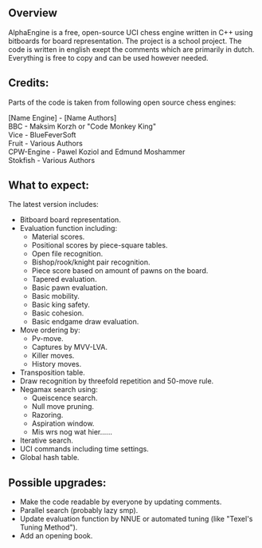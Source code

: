 ## Overview
AlphaEngine is a free, open-source UCI chess engine written in C++ using bitboards for board representation. The project is a school project. The code is written in english exept the comments which are primarily in dutch. Everything is free to copy and can be used however needed.

## Credits:
Parts of the code is taken from following open source chess engines:  

[Name Engine] - [Name Authors]  
BBC           - Maksim Korzh or "Code Monkey King"  
Vice          - BlueFeverSoft  
Fruit         - Various Authors  
CPW-Engine    - Pawel Koziol and Edmund Moshammer  
Stokfish      - Various Authors  

## What to expect:
The latest version includes:
* Bitboard board representation.
* Evaluation function including:
  * Material scores.
  * Positional scores by piece-square tables.
  * Open file recognition.
  * Bishop/rook/knight pair recognition.
  * Piece score based on amount of pawns on the board.
  * Tapered evaluation.
  * Basic pawn evaluation.
  * Basic mobility.
  * Basic king safety.
  * Basic cohesion.
  * Basic endgame draw evaluation.
* Move ordering by:
  * Pv-move.
  * Captures by MVV-LVA.
  * Killer moves.
  * History moves.
* Transposition table.
* Draw recognition by threefold repetition and 50-move rule. 
* Negamax search using:
  * Queiscence search.
  * Null move pruning.
  * Razoring.
  * Aspiration window.
  * Mis wrs nog wat hier......
* Iterative search.
* UCI commands including time settings.
* Global hash table.

## Possible upgrades:
* Make the code readable by everyone by updating comments.
* Parallel search (probably lazy smp).
* Update evaluation function by NNUE or automated tuning (like "Texel's Tuning Method").
* Add an opening book.
